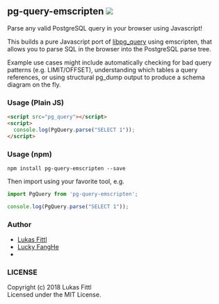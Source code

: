 ## pg-query-emscripten [ ![](https://img.shields.io/npm/v/pg-query-emscripten.svg)](https://www.npmjs.com/package/pg-query-emscripten)

Parse any valid PostgreSQL query in your browser using Javascript!

This builds a pure Javascript port of [libpg_query](https://github.com/lfittl/libpg_query) using emscripten, that allows you to parse SQL in the browser into the PostgreSQL parse tree.

Example use cases might include automatically checking for bad query patterns (e.g. LIMIT/OFFSET), understanding which tables a query references, or using structural pg_dump output to produce a schema diagram on the fly.

### Usage (Plain JS)

```html
<script src="pg_query"></script>
<script>
  console.log(PgQuery.parse("SELECT 1"));
</script>
```

### Usage (npm)

```
npm install pg-query-emscripten --save
```

Then import using your favorite tool, e.g.

```javascript
import PgQuery from 'pg-query-emscripten';

console.log(PgQuery.parse("SELECT 1"));
```

### Author

* [Lukas Fittl](https://github.com/lfittl)
* [Lucky FangHe](https://github.com/luckyfanghe)
* 
### LICENSE

Copyright (c) 2018 Lukas Fittl<br>
Licensed under the MIT License.
